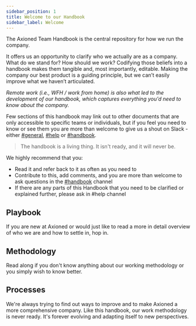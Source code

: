 ```yaml
---
sidebar_position: 1
title: Welcome to our Handbook
sidebar_label: Welcome
---
```


The Axioned Team Handbook is the central repository for how we run the company.

It offers us an opportunity to clarify who we actually are as a company. What do we stand for? How should we work? Codifying those beliefs into a handbook makes them tangible and, most importantly, editable. Making the company our best product is a guiding principle, but we can’t easily improve what we haven’t articulated.

*Remote work (i.e., WFH / work from home) is also what led to the development of our handbook, which captures everything you'd need to know about the company.*

Few sections of this handbook may link out to other documents that are only accessible to specific teams or individuals, but if you feel you need to know or see them you are more than welcome to give us a shout on Slack - either [#general](https://axioned.slack.com/archives/C024GTVNN), [#help](https://axioned.slack.com/archives/C016UBG8QGG) or [#handbook](https://axioned.slack.com/archives/C02UV6BREDU).

> The handbook is a living thing. It isn't ready, and it will never be.

We highly recommend that you:

- Read it and refer back to it as often as you need to
- Contribute to this, add comments, and you are more than welcome to ask questions in the [#handbook](https://axioned.slack.com/archives/C02UV6BREDU) channel
- If there are any parts of this Handbook that you need to be clarified or explained further, please ask in #help channel

## Playbook

If you are new at Axioned or would just like to read a more in detail overview of who we are and how to settle in, hop in.

## Methodology

Read along if you don't know anything about our working methodology or you simply wish to know better.

## Processes

We're always trying to find out ways to improve and to make Axioned a more comprehensive company. Like this handbook, our work methodology is never ready. It's forever evolving and adapting itself to new perspectives.
